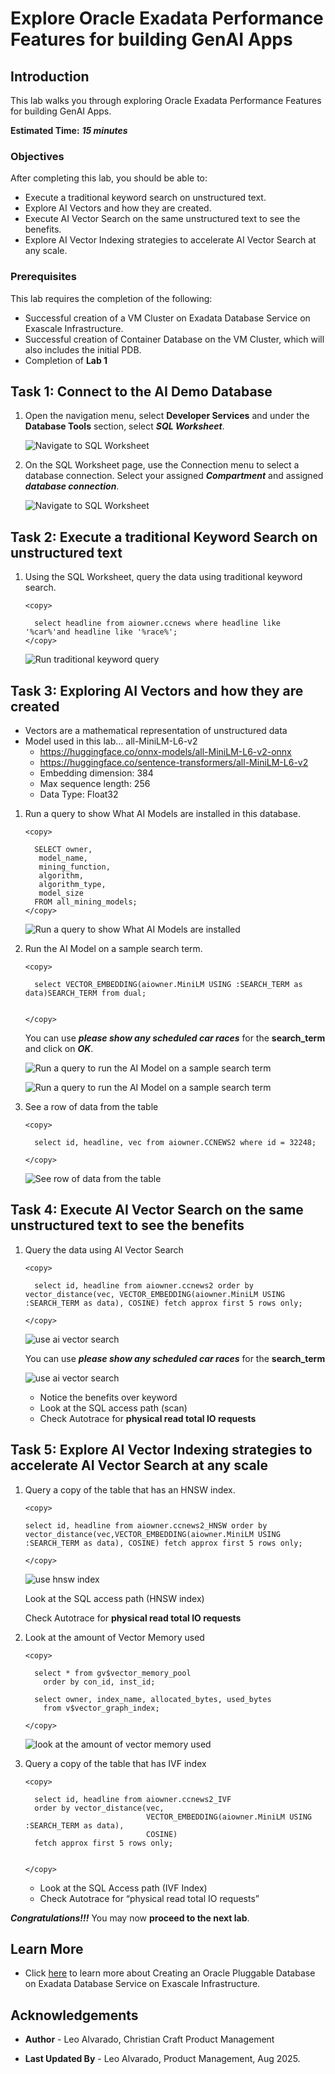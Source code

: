 # Explore Oracle Exadata Performance Features for building GenAI Apps

## Introduction

This lab walks you through exploring Oracle Exadata Performance Features for building GenAI Apps.
 

**Estimated Time:** ***15 minutes***

### **Objectives**

After completing this lab, you should be able to:

* Execute a traditional keyword search on unstructured text. 
* Explore AI Vectors and how they are created.
* Execute AI Vector Search on the same unstructured text to see the benefits.
* Explore AI Vector Indexing strategies to accelerate AI Vector Search at any scale.


### **Prerequisites**

This lab requires the completion of the following:

* Successful creation of a VM Cluster on Exadata Database Service on Exascale Infrastructure.
* Successful creation of Container Database on the VM Cluster, which will also includes the initial PDB.
* Completion of **Lab 1**

## Task 1: Connect to the AI Demo Database


1. Open the navigation menu, select **Developer Services** and under the **Database Tools** section, select ***SQL Worksheet***.

   ![Navigate to SQL Worksheet](./images/navigate-sql-worksheet.png "Navigate to SQL Worksheet")

2. On the SQL Worksheet page, use the Connection menu to select a database connection. Select your assigned ***Compartment*** and assigned ***database connection***.

   ![Navigate to SQL Worksheet](./images/select-connection.png "Navigate to SQL Worksheet")


## Task 2: Execute a traditional Keyword Search on unstructured text

1. Using the SQL Worksheet, query the data using traditional keyword search.

    ```
    <copy>

      select headline from aiowner.ccnews where headline like '%car%'and headline like '%race%';
    </copy>
    ```
   
   ![Run traditional keyword query](./images/run-traditional-keyword.png "Run traditional keyword query")

## Task 3: Exploring AI Vectors and how they are created

* Vectors are a mathematical representation of unstructured data
* Model used in this lab… all-MiniLM-L6-v2
   * https://huggingface.co/onnx-models/all-MiniLM-L6-v2-onnx
   * https://huggingface.co/sentence-transformers/all-MiniLM-L6-v2
   * Embedding dimension: 384
   * Max sequence length: 256
   * Data Type: Float32

1. Run a query to show What AI Models are installed in this database.
   
    ```
    <copy>

      SELECT owner,
       model_name, 
       mining_function,
       algorithm,
       algorithm_type, 
       model_size
      FROM all_mining_models; 
    </copy>
    ```
   
   ![Run a query to show What AI Models are installed](./images/ai-models.png "Run a query to show What AI Models are installed")

2. Run the AI Model on a sample search term.
   
    ```
    <copy>

      select VECTOR_EMBEDDING(aiowner.MiniLM USING :SEARCH_TERM as data)SEARCH_TERM from dual;
      

    </copy>
    ```

   You can use ***please show any scheduled car races*** for the **search_term** and click on ***OK***.

   ![Run a query to run the AI Model on a sample search term](./images/search-keyword.png "Run a query to run the AI Model on a sample search term")

   ![Run a query to run the AI Model on a sample search term](./images/vector-results.png "Run a query to run the AI Model on a sample search term")


3. See a row of data from the table

    ```
    <copy>

      select id, headline, vec from aiowner.CCNEWS2 where id = 32248;
   
    </copy>
    ```
   
   ![See row of data from the table](./images/headline-to-vector.png "See row of data from the table")
   




## Task 4: Execute AI Vector Search on the same unstructured text to see the benefits

1. Query the data using AI Vector Search
   
    ```
    <copy>

      select id, headline from aiowner.ccnews2 order by vector_distance(vec, VECTOR_EMBEDDING(aiowner.MiniLM USING :SEARCH_TERM as data), COSINE) fetch approx first 5 rows only;

    </copy>
    ```
   ![use ai vector search](./images/ai-vector-search.png "use ai vector search")

   You can use ***please show any scheduled car races*** for the **search_term**


   ![use ai vector search](./images/ai-vector-search-results.png "use ai vector search")

   * Notice the benefits over keyword
   * Look at the SQL access path (scan)
   * Check Autotrace for **physical read total IO requests**


   

## Task 5: Explore AI Vector Indexing strategies to accelerate AI Vector Search at any scale

1. Query a copy of the table that has an HNSW index.

   
      ```
      <copy>

      select id, headline from aiowner.ccnews2_HNSW order by vector_distance(vec,VECTOR_EMBEDDING(aiowner.MiniLM USING :SEARCH_TERM as data), COSINE) fetch approx first 5 rows only;
      
      </copy>
      ```
   ![use hnsw index](./images/hsnw.png "use hnsw index")

   Look at the SQL access path (HNSW index)
   
   Check Autotrace for **physical read total IO requests**
   

2. Look at the amount of Vector Memory used
   
    ```
    <copy>

      select * from gv$vector_memory_pool
        order by con_id, inst_id;
      
      select owner, index_name, allocated_bytes, used_bytes
        from v$vector_graph_index;
   
    </copy>

    ```

    ![look at the amount of vector memory used](./images/vector-memory-used.png "look at the amount of vector memory used")

3. Query a copy of the table that has IVF index
   
    ```
    <copy>

      select id, headline from aiowner.ccnews2_IVF
      order by vector_distance(vec, 
                               VECTOR_EMBEDDING(aiowner.MiniLM USING :SEARCH_TERM as data), 
                               COSINE) 
      fetch approx first 5 rows only;


    </copy>

    ```

   * Look at the SQL Access path (IVF Index)
   * Check Autotrace for “physical read total IO requests”
    
    
    
***Congratulations!!!*** You may now **proceed to the next lab**. 


## Learn More

* Click [here](https://docs.public.oneportal.content.oci.oraclecloud.com/en-us/iaas/exadata/doc/ecc-create-first-db.html) to learn more about Creating an Oracle Pluggable Database on Exadata Database Service on Exascale Infrastructure.


## Acknowledgements

* **Author** - Leo Alvarado, Christian Craft  Product Management

* **Last Updated By** - Leo Alvarado, Product Management, Aug 2025.
